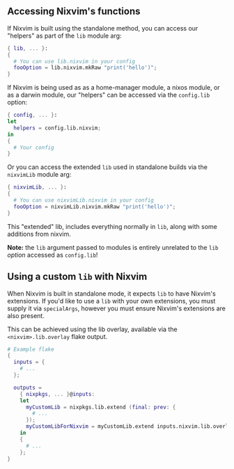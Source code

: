 ## Accessing Nixvim's functions

If Nixvim is built using the standalone method, you can access our "helpers" as part of the `lib` module arg:

```nix
{ lib, ... }:
{
  # You can use lib.nixvim in your config
  fooOption = lib.nixvim.mkRaw "print('hello')";
}
```

If Nixvim is being used as as a home-manager module, a nixos module, or as a darwin module,
our "helpers" can be accessed via the `config.lib` option:

```nix
{ config, ... }:
let
  helpers = config.lib.nixvim;
in
{
  # Your config
}
```

Or you can access the extended `lib` used in standalone builds via the `nixvimLib` module arg:

```nix
{ nixvimLib, ... }:
{
  # You can use nixvimLib.nixvim in your config
  fooOption = nixvimLib.nixvim.mkRaw "print('hello')";
}
```

This "extended" lib, includes everything normally in `lib`, along with some additions from nixvim.

**Note:** the `lib` argument passed to modules is entirely unrelated to the `lib` _option_ accessed as `config.lib`!

## Using a custom `lib` with Nixvim

When Nixvim is built in standalone mode, it expects `lib` to have Nixvim's extensions.
If you'd like to use a `lib` with your own extensions, you must supply it via `specialArgs`,
however you must ensure Nixvim's extensions are also present.

This can be achieved using the lib overlay, available via the `<nixvim>.lib.overlay` flake output.

```nix
# Example flake
{
  inputs = {
    # ...
  };

  outputs =
    { nixpkgs, ... }@inputs:
    let
      myCustomLib = nixpkgs.lib.extend (final: prev: {
        # ...
      });
      myCustomLibForNixvim = myCustomLib.extend inputs.nixvim.lib.overlay;
    in
    {
      # ...
    };
}
```
